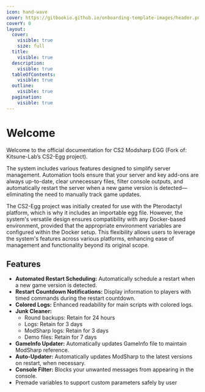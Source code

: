 ```yaml
---
icon: hand-wave
cover: https://gitbookio.github.io/onboarding-template-images/header.png
coverY: 0
layout:
  cover:
    visible: true
    size: full
  title:
    visible: true
  description:
    visible: true
  tableOfContents:
    visible: true
  outline:
    visible: true
  pagination:
    visible: true
---
```


# Welcome

Welcome to the official documentation for CS2 Modsharp EGG (Fork of: Kitsune-Lab’s CS2-Egg project).

The system includes various features designed to simplify server management. Automation tools ensure that your server and key add-ons are always up-to-date, clear unnecessary files, filter console outputs, and automatically restart the server when a new game version is detected—eliminating the need to manually track game updates.

The CS2-Egg project was initially created for use with the Pterodactyl platform, which is why it includes an importable egg file. However, the system's versatile design ensures compatibility with any Docker-based environment, provided that the appropriate environment variables are configured within the Docker setup. This flexibility allows users to leverage the system's features across various platforms, enhancing ease of management and functionality beyond its original scope.

## Features

* **Automated Restart Scheduling:** Automatically schedule a restart when a new game version is detected.
* **Restart Countdown Notifications:** Display information to players with timed commands during the restart countdown.
* **Colored Logs:** Enhanced readability for main scripts with colored logs.
* **Junk Cleaner:**
  * Round backups: Retain for 24 hours
  * Logs: Retain for 3 days
  * ModSharp logs: Retain for 3 days
  * Demo files: Retain for 7 days
* **GameInfo Updater:** Automatically updates GameInfo file to maintain ModSharp reference.
* **Auto-Updater:** Automatically updates ModSharp to the latest versions on restart, when necessary.
* **Console Filter:** Blocks your unwanted messages from appearing in the console.
* Premade variables to support custom parameters safely by user
